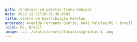 ```yaml
---
path: /endereco-cd-pelotas-fruki-bebidas
date: 2022-12-21T20:31:30.660Z
title: Centro de Distribuição Pelotas
endereco: Avenida Fernando Osório, 6041 Pelotas/RS - Brasil
local: RS, Brasil
image: ../../static/assets/location/pelotas-1-.png
---
```

